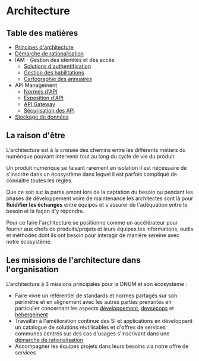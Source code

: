 # Architecture

## Table des matières
- [Principes d'architecture](principes.md)
- [Démarche de rationalisation](demarche.md)
- IAM - Gestion des identités et des accès
    - [Solutions d'authentification](iam-authentification.md)
    - [Gestion des habilitations](iam-habilitations.md)
    - [Cartographie des annuaires](iam-annuaires.md)
- API Management
    - [Normes d'API](api-normes.md)
    - [Exposition d'API](api-exposition.md)
    - [API Gateway](api-gateway.md)
    - [Sécurisation des API](api-securite.md)
- [Stockage de données](data-stockage.md)

## La raison d'être
L'architecture est à la croisée des chemins entre les différents métiers du numérique pouvant intervenir tout au long du cycle de vie du produit.

Un produit numérique se faisant rarement en isolation il est nécessaire de s'inscrire dans un écosystème dans lequel il est parfois compliqué de connaître toutes les règles.

Que ce soit sur la partie amont lors de la captation du besoin ou pendant les phases de développement voire de maintenance les architectes sont là pour **fluidifier les échanges** entre équipes et s'assurer de l'adéquation entre le besoin et la façon d'y répondre.

Pour ce faire l'architecture se positionne comme un accélérateur pour fournir aux chefs de produits/projets et leurs équipes les informations, outils et méthodes dont ils ont besoin pour interagir de manière sereine avec notre écosystème.

## Les missions de l'architecture dans l'organisation
L'architecture à 3 missions principales pour la DNUM et son écosystème : 
* Faire vivre un référentiel de standards et normes partagés sur son périmètre et en alignement avec les autres parties prenantes en particulier concernant les aspects [développement](../Developpement/README.md), [devsecops](../DevSecOps/README.md) et [hébergement](../Hebergement/README.md)
* Travailler à l'amélioration continue des SI et applications en développant un catalogue de solutions réutilisables et d'offres de services communes centrés sur des cas d'usages s'inscrivant dans une [démarche de rationalisation](./demarche.md)
* Accompagner les équipes projets dans leurs besoins via notre offre de services